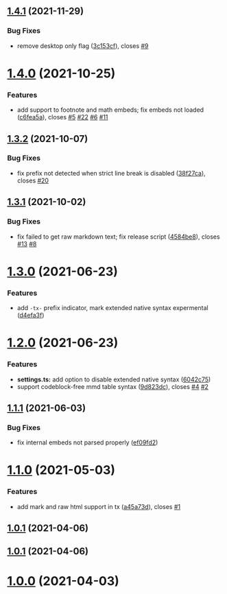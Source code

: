 ## [1.4.1](https://github.com/aidenlx/table-extended/compare/1.4.0...1.4.1) (2021-11-29)


### Bug Fixes

* remove desktop only flag ([3c153cf](https://github.com/aidenlx/table-extended/commit/3c153cfa1258d1c651b44049bd8416ab2086fe7b)), closes [#9](https://github.com/aidenlx/table-extended/issues/9)

# [1.4.0](https://github.com/aidenlx/table-extended/compare/1.3.2...1.4.0) (2021-10-25)


### Features

* add support to footnote and math embeds; fix embeds not loaded ([c6fea5a](https://github.com/aidenlx/table-extended/commit/c6fea5a94c1c743ef95e38e0d4f79ede4352a401)), closes [#5](https://github.com/aidenlx/table-extended/issues/5) [#22](https://github.com/aidenlx/table-extended/issues/22) [#6](https://github.com/aidenlx/table-extended/issues/6) [#11](https://github.com/aidenlx/table-extended/issues/11)

## [1.3.2](https://github.com/aidenlx/table-extended/compare/1.3.1...1.3.2) (2021-10-07)


### Bug Fixes

* fix prefix not detected when strict line break is disabled ([38f27ca](https://github.com/aidenlx/table-extended/commit/38f27ca8ebc2fb44cc671b09fd7217848f8cff91)), closes [#20](https://github.com/aidenlx/table-extended/issues/20)

## [1.3.1](https://github.com/aidenlx/table-extended/compare/1.3.0...1.3.1) (2021-10-02)


### Bug Fixes

* fix failed to get raw markdown text; fix release script ([4584be8](https://github.com/aidenlx/table-extended/commit/4584be839430fd80d5e7664c91cb914bf725d71e)), closes [#13](https://github.com/aidenlx/table-extended/issues/13) [#8](https://github.com/aidenlx/table-extended/issues/8)

# [1.3.0](https://github.com/alx-plugins/table-extended/compare/1.2.0...1.3.0) (2021-06-23)


### Features

* add `-tx-` prefix indicator, mark extended native syntax expermental ([d4efa3f](https://github.com/alx-plugins/table-extended/commit/d4efa3f3fe5397c6a33ee09a0bb1c9f28f34f344))

# [1.2.0](https://github.com/alx-plugins/table-extended/compare/1.1.1...1.2.0) (2021-06-23)


### Features

* **settings.ts:** add option to disable extended native syntax ([6042c75](https://github.com/alx-plugins/table-extended/commit/6042c75332d75c68b5cb901f84f4a49e14ad3cbf))
* support codeblock-free mmd table syntax ([9d823dc](https://github.com/alx-plugins/table-extended/commit/9d823dc6361f8d3efa06a6a2d699dc179c815af1)), closes [#4](https://github.com/alx-plugins/table-extended/issues/4) [#2](https://github.com/alx-plugins/table-extended/issues/2)

## [1.1.1](https://github.com/alx-plugins/table-extended/compare/1.1.0...1.1.1) (2021-06-03)


### Bug Fixes

* fix internal embeds not parsed properly ([ef09fd2](https://github.com/alx-plugins/table-extended/commit/ef09fd281cbdc22beb864e1ab7b7a27d65a78830))

# [1.1.0](https://github.com/alx-plugins/table-extended/compare/1.0.1...1.1.0) (2021-05-03)


### Features

* add mark and raw html support in tx ([a45a73d](https://github.com/alx-plugins/table-extended/commit/a45a73d0f13c5c2e31d5dc605fce4473036f05da)), closes [#1](https://github.com/alx-plugins/table-extended/issues/1)



## [1.0.1](https://github.com/alx-plugins/table-extended/compare/1.0.1...1.1.0) (2021-04-06)



## [1.0.1](https://github.com/alx-plugins/table-extended/compare/1.0.1...1.1.0) (2021-04-06)



# [1.0.0](https://github.com/alx-plugins/table-extended/compare/1.0.1...1.1.0) (2021-04-03)

